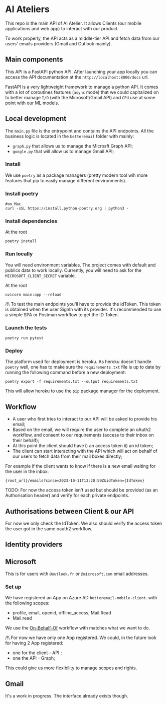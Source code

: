 
# AI Ateliers

This repo is the main API of AI Atelier. It allows Clients (our mobile applications and web app) to interact with our product. 

To work properly, the API acts as a middle-tier API and fetch data from our users' emails providers (Gmail and Outlook mainly).

## Main components

This API is a FastAPI python API. After launching your app locally you can access the API documentation at the `http://localhost:8000/docs` url.

FastAPI is a very lightweight framework to manage a python API. It comes with a lot of coroutines features (`async` mode) that we could capitalized on to better manage `I/O` (with the Microsoft/Gmail API) and `CPU` use at some point with our ML models.

## Local development

The `main.py` file is the entrypoint and contains the API endpoints. 
All the business logic is located in the `betteremail` folder with mainly: 

- `graph.py` that allows us to manage the Microsft Graph API;
- `google.py` that will allow us to manage Gmail API;


### Install

We use `poetry` as a package managers (pretty modern tool wih more features that pip to easily manage different environments). 

### Install poetry

```
#on Mac
curl -sSL https://install.python-poetry.org | python3 -
```

### Install dependencies

At the root
```
poetry install
```

### Run locally

You will need environment variables. The project comes with default and publics data to work locally. Currently, you will need to ask for the `MICROSOFT_CLIENT_SECRET` variable.

At the root
```
uvicorn main:app --reload
```

/!\ To test the main endpoints you'll have to provide the idToken. This token is obtained when the user SignIn with its provider. It's recommended to use a simple SPA or Postman workflow to get the ID Token.

### Launch the tests

```
poetry run pytest
```

### Deploy

The platform used for deployment is heroku. As heroku doesn't handle `poetry` well, one has to make sure the `requirements.txt` file is up to date by running the following command before a new deployment: 

```
poetry export -f requirements.txt --output requirements.txt
```

This will allow heroku to use the `pip` package manager for the deployment.

## Workflow

- A user who first tries to interact to our API will be asked to provide his email;
- Based on the email, we will require the user to complete an oAuth2 workflow, and consent to our requirements (access to their inbox on their behalf);
- At this point the client should have i) an access token ii) an id token;
- The client can start interacting with the API which will act on behalf of our users to fetch data from their mail boxes directly;

For example if the client wants to know if there is a new email waiting for the user in the inbox: 

```
{root_url}/emails?since=2023-10-11T13:20:59Z&idToken={IdToken}
```

TODO: For now the access token isn't used but should be provided (as an Authorisation header) and verify for each private endpoints.

## Authorisations between Client & our API

For now we only check the IdToken. We also should verify the access token the user got in the same oauth2 workflow.

## Identity providers

## Microsoft

This is for users with `@outlook.fr` or `@microsoft.com` email addresses.

### Set up

We have registered an App on Azure AD `betteremail-mobile-client`.
with the following scopes: 

- profile, email, openid, offline_access, Mail.Read
- Mail.read

We use the [On-Behalf-Of](https://learn.microsoft.com/en-us/azure/active-directory/develop/v2-oauth2-on-behalf-of-flow) workflow with matches what we want to do.

/!\ For now we have only one App registered. We could, in the future look for having 2 App registered:

- one for the client - API ;
- one the API - Graph;

This could give us more flexibility to manage scopes and rights.

## Gmail

It's a work in progress. The interface already exists though.
